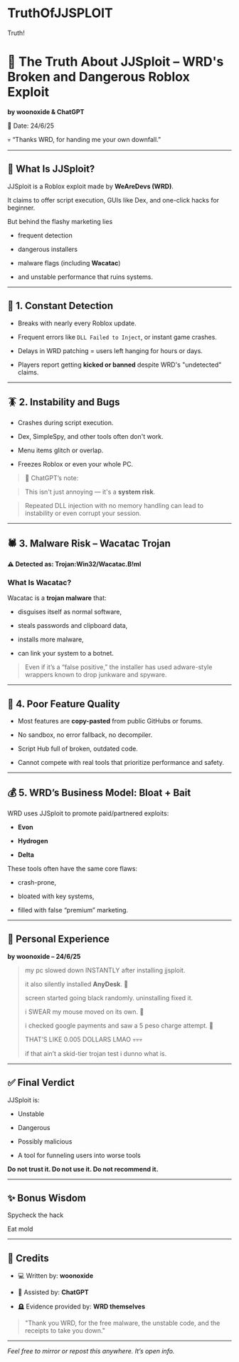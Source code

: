 # TruthOfJJSPLOIT
Truth!


# 🛑 The Truth About JJSploit – WRD's Broken and Dangerous Roblox Exploit

**by woonoxide & ChatGPT**  

📅 Date: 24/6/25  

💀 “Thanks WRD, for handing me your own downfall.”  

---

## 📌 What Is JJSploit?

JJSploit is a Roblox exploit made by **WeAreDevs (WRD)**.  

It claims to offer script execution, GUIs like Dex, and one-click hacks for beginner.

But behind the flashy marketing lies

- frequent detection
  
- dangerous installers
  
- malware flags (including **Wacatac**)
  
- and unstable performance that ruins systems.
  

---

## 🚫 1. Constant Detection

- Breaks with nearly every Roblox update.
  
- Frequent errors like `DLL Failed to Inject`, or instant game crashes.
  
- Delays in WRD patching = users left hanging for hours or days.
  
- Players report getting **kicked or banned** despite WRD's "undetected" claims.
  

---

## 🪳 2. Instability and Bugs

- Crashes during script execution.
  
- Dex, SimpleSpy, and other tools often don't work.
  
- Menu items glitch or overlap.
  
- Freezes Roblox or even your whole PC.
  

> 🧠 ChatGPT’s note:

> This isn't just annoying — it's a **system risk**.

> Repeated DLL injection with no memory handling can lead to instability or even corrupt your session.


---

## 🕷️ 3. Malware Risk – Wacatac Trojan

**⚠️ Detected as: Trojan:Win32/Wacatac.B!ml**

### What Is Wacatac?

Wacatac is a **trojan malware** that:

- disguises itself as normal software,
  
- steals passwords and clipboard data,
  
- installs more malware,
  
- can link your system to a botnet.
  

> Even if it’s a “false positive,” the installer has used adware-style wrappers known to drop junkware and spyware.

---

## 🧪 4. Poor Feature Quality

- Most features are **copy-pasted** from public GitHubs or forums.
  
- No sandbox, no error fallback, no decompiler.
  
- Script Hub full of broken, outdated code.
  
- Cannot compete with real tools that prioritize performance and safety.

---

## 💰 5. WRD’s Business Model: Bloat + Bait

WRD uses JJSploit to promote paid/partnered exploits:

- **Evon**
  
- **Hydrogen**
  
- **Delta**

These tools often have the same core flaws:
- crash-prone,
  
- bloated with key systems,
  
- filled with false “premium” marketing.
  

---

## 🧍 Personal Experience

**by woonoxide – 24/6/25**

> my pc slowed down INSTANTLY after installing jjsploit.
> 
> it also silently installed **AnyDesk**. 🚩
> 
> screen started going black randomly. uninstalling fixed it.
>  
> i SWEAR my mouse moved on its own. 🏴
> 
> i checked google payments and saw a 5 peso charge attempt. 🚩
> 
> THAT’S LIKE 0.005 DOLLARS LMAO 💀💀💀
> 
> if that ain’t a skid-tier trojan test i dunno what is.

---

## ✅ Final Verdict

JJSploit is:

- Unstable
  
- Dangerous
  
- Possibly malicious
  
- A tool for funneling users into worse tools

**Do not trust it. Do not use it. Do not recommend it.**

---

## ✨ Bonus Wisdom

Spycheck the hack

Eat mold


---

## 🙏 Credits

- 💻 Written by: **woonoxide**
  
- 🧠 Assisted by: **ChatGPT**
  
- 🪦 Evidence provided by: **WRD themselves**
   
> "Thank you WRD, for the free malware, the unstable code, and the receipts to take you down."

---

*Feel free to mirror or repost this anywhere. It’s open info.*


